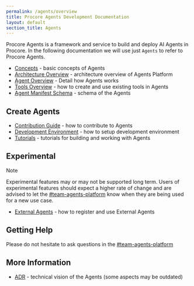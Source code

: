 ```yaml
---
permalink: /agents/overview
title: Procore Agents Development Documentation
layout: default
section_title: Agents
---
```


Procore Agents is a framework and service to build and deploy AI Agents in Procore. In the following documentation we will use just `Agents` to refer to Procore Agents.

- [Concepts](./concepts.md) - basic concepts of Agents
- [Architecture Overview](./architecture.md) - architecture overview of Agents Platform
- [Agent Overview](./agent.md) - Detail how Agents works
- [Tools Overview](./tools.md) - how to create and use existing tools in Agents
- [Agent Manifest Schema](./schema.md) - schema of the Agents

## Create Agents

- [Contribution Guide](./contribution.md) - how to contribute to Agents
- [Development Environment](./dev_env.md) - how to setup development environment
- [Tutorials](./tutorials/README.md) - tutorials for building and working with Agents

## Experimental

> [!NOTE]
> Experimental features may or may not be supported long term. Users of experimental features should expect a higher rate of change and are advised to let the [#team-agents-platform](https://procore.enterprise.slack.com/archives/C07QY2ERW2F) know when they are being used for a new use case.

- [External Agents](./experimental/external_agents.md) - how to register and use External Agents

## Getting Help

Please do not hesitate to ask questions in the [#team-agents-platform](https://procore.enterprise.slack.com/archives/C07QY2ERW2F)

## More Information

- [ADR](../adrs/0008-copilot-agents.md) - technical vision of the Agents (some aspects may be outdated)
